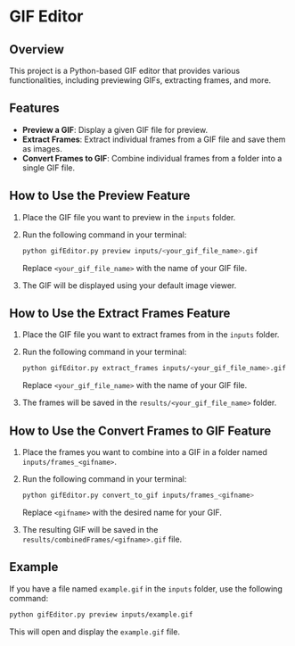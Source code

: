 # GIF Editor

## Overview
This project is a Python-based GIF editor that provides various functionalities, including previewing GIFs, extracting frames, and more.

## Features
- **Preview a GIF**: Display a given GIF file for preview.
- **Extract Frames**: Extract individual frames from a GIF file and save them as images.
- **Convert Frames to GIF**: Combine individual frames from a folder into a single GIF file.

## How to Use the Preview Feature

1. Place the GIF file you want to preview in the `inputs` folder.
2. Run the following command in your terminal:

   ```bash
   python gifEditor.py preview inputs/<your_gif_file_name>.gif
   ```

   Replace `<your_gif_file_name>` with the name of your GIF file.

3. The GIF will be displayed using your default image viewer.

## How to Use the Extract Frames Feature

1. Place the GIF file you want to extract frames from in the `inputs` folder.
2. Run the following command in your terminal:

   ```bash
   python gifEditor.py extract_frames inputs/<your_gif_file_name>.gif
   ```

   Replace `<your_gif_file_name>` with the name of your GIF file.

3. The frames will be saved in the `results/<your_gif_file_name>` folder.

## How to Use the Convert Frames to GIF Feature

1. Place the frames you want to combine into a GIF in a folder named `inputs/frames_<gifname>`.
2. Run the following command in your terminal:

   ```bash
   python gifEditor.py convert_to_gif inputs/frames_<gifname>
   ```

   Replace `<gifname>` with the desired name for your GIF.

3. The resulting GIF will be saved in the `results/combinedFrames/<gifname>.gif` file.

## Example

If you have a file named `example.gif` in the `inputs` folder, use the following command:

```bash
python gifEditor.py preview inputs/example.gif
```

This will open and display the `example.gif` file.
